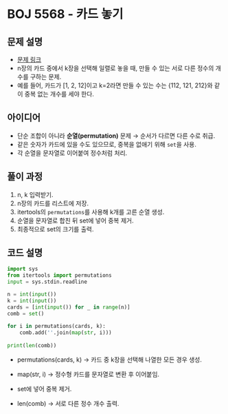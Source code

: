 # BOJ 5568 - 카드 놓기

## 문제 설명
- [문제 링크](https://www.acmicpc.net/problem/5568)
- n장의 카드 중에서 k장을 선택해 일렬로 놓을 때, 만들 수 있는 서로 다른 정수의 개수를 구하는 문제.
- 예를 들어, 카드가 [1, 2, 12]이고 k=2라면 만들 수 있는 수는 {112, 121, 212}와 같이 중복 없는 개수를 세야 한다.

## 아이디어
- 단순 조합이 아니라 **순열(permutation)** 문제 → 순서가 다르면 다른 수로 취급.
- 같은 숫자가 카드에 있을 수도 있으므로, 중복을 없애기 위해 `set`을 사용.
- 각 순열을 문자열로 이어붙여 정수처럼 처리.

## 풀이 과정
1. n, k 입력받기.
2. n장의 카드를 리스트에 저장.
3. itertools의 `permutations`를 사용해 k개를 고른 순열 생성.
4. 순열을 문자열로 합친 뒤 set에 넣어 중복 제거.
5. 최종적으로 set의 크기를 출력.

## 코드 설명
```python
import sys
from itertools import permutations
input = sys.stdin.readline

n = int(input())
k = int(input())
cards = [int(input()) for _ in range(n)]
comb = set()
    
for i in permutations(cards, k):
    comb.add(''.join(map(str, i)))
    
print(len(comb))
```
- permutations(cards, k) → 카드 중 k장을 선택해 나열한 모든 경우 생성.

- map(str, i) → 정수형 카드를 문자열로 변환 후 이어붙임.

- set에 넣어 중복 제거.

- len(comb) → 서로 다른 정수 개수 출력.